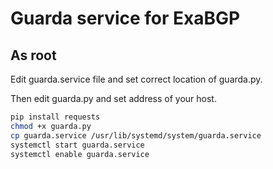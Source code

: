 # Guarda service for ExaBGP

## As root

Edit guarda.service file and set correct location of guarda.py. 

Then edit guarda.py and set address of your host.


```bash
pip install requests
chmod +x guarda.py
cp guarda.service /usr/lib/systemd/system/guarda.service
systemctl start guarda.service
systemctl enable guarda.service
```
